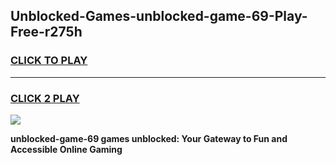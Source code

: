 
## Unblocked-Games-unblocked-game-69-Play-Free-r275h
<h3>
<a href="https://premium76.site?title=unblocked-game-69&ref=17A">CLICK TO PLAY</a></h3>
<hr>

<h3>
<a href="https://premium76.site?title=unblocked-game-69&ref=17A">CLICK 2 PLAY</a>
  
</h3>

<a href="https://premium76.site?title=unblocked-game-69&ref=17A"><img src="https://clearcache.store/games.png"></a>


**unblocked-game-69 games unblocked: Your Gateway to Fun and Accessible Online Gaming**
